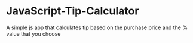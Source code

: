 # JavaScript-Tip-Calculator
A simple js app that calculates tip based on the purchase price and the % value that you choose
